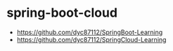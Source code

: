 # spring-boot-cloud
* https://github.com/dyc87112/SpringBoot-Learning
* https://github.com/dyc87112/SpringCloud-Learning
